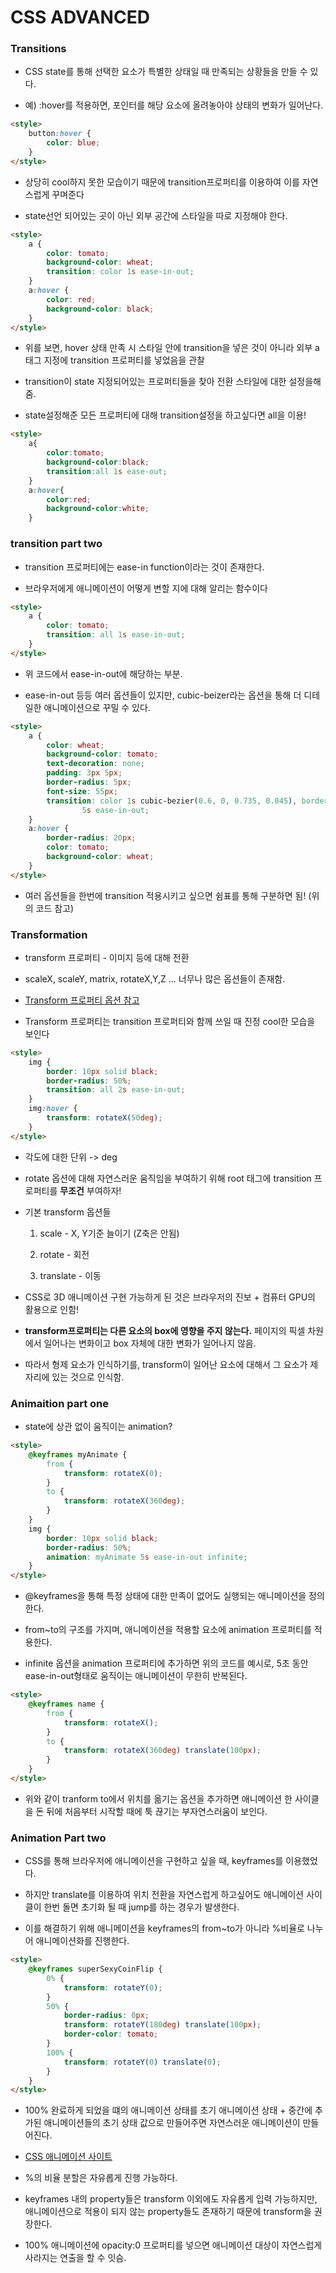 # CSS ADVANCED

### Transitions

-   CSS state를 통해 선택한 요소가 특별한 상태일 때 만족되는 상황들을 만들 수 있다.

-   예) :hover를 적용하면, 포인터를 해당 요소에 올려놓아야 상태의 변화가 일어난다.

```html
<style>
    button:hover {
        color: blue;
    }
</style>
```

-   상당히 cool하지 못한 모습이기 때문에 transition프로퍼티를 이용하여 이를 자연스럽게 꾸며준다

-   state선언 되어있는 곳이 아닌 외부 공간에 스타일을 따로 지정해야 한다.

```html
<style>
    a {
        color: tomato;
        background-color: wheat;
        transition: color 1s ease-in-out;
    }
    a:hover {
        color: red;
        background-color: black;
    }
</style>
```

-   위를 보면, hover 상태 만족 시 스타일 안에 transition을 넣은 것이 아니라 외부 a 태그 지정에 transition 프로퍼티를 넣었음을 관찰

-   transition이 state 지정되어있는 프로퍼티들을 찾아 전환 스타일에 대한 설정을해줌.

-   state설정해준 모든 프로퍼티에 대해 transition설정을 하고싶다면 all을 이용!

```html
<style>
    a{
        color:tomato;
        background-color:black;
        transition:all 1s ease-out;
    }
    a:hover{
        color:red;
        background-color:white;
    }
```

### transition part two

-   transition 프로퍼티에는 ease-in function이라는 것이 존재한다.

-   브라우저에게 애니메이션이 어떻게 변할 지에 대해 알리는 함수이다

```html
<style>
    a {
        color: tomato;
        transition: all 1s ease-in-out;
    }
</style>
```

-   위 코드에서 ease-in-out에 해당하는 부분.

-   ease-in-out 등등 여러 옵션들이 있지만, cubic-beizer라는 옵션을 통해 더 디테일한 애니메이션으로 꾸밀 수 있다.

```html
<style>
    a {
        color: wheat;
        background-color: tomato;
        text-decoration: none;
        padding: 3px 5px;
        border-radius: 5px;
        font-size: 55px;
        transition: color 1s cubic-bezier(0.6, 0, 0.735, 0.045), border-radius
                5s ease-in-out;
    }
    a:hover {
        border-radius: 20px;
        color: tomato;
        background-color: wheat;
    }
</style>
```

-   여러 옵션들을 한번에 transition 적용시키고 싶으면 쉼표를 통해 구분하면 됨! (위의 코드 참고)

### Transformation

-   transform 프로퍼티 - 이미지 등에 대해 전환

-   scaleX, scaleY, matrix, rotateX,Y,Z ... 너무나 많은 옵션들이 존재함.

-   [Transform 프로퍼티 옵션 참고](https://developer.mozilla.org/ko/docs/Web/CSS/transform)

-   Transform 프로퍼티는 transition 프로퍼티와 함께 쓰일 때 진정 cool한 모습을 보인다

```html
<style>
    img {
        border: 10px solid black;
        border-radius: 50%;
        transition: all 2s ease-in-out;
    }
    img:hover {
        transform: rotateX(50deg);
    }
</style>
```

-   각도에 대한 단위 -> deg

-   rotate 옵션에 대해 자연스러운 움직임을 부여하기 위해 root 태그에 transition 프로퍼티를 **무조건** 부여하자!

-   기본 transform 옵션들

    1. scale - X, Y기준 늘이기 (Z축은 안됨)

    2. rotate - 회전

    3. translate - 이동

-   CSS로 3D 애니메이션 구현 가능하게 된 것은 브라우저의 진보 + 컴퓨터 GPU의 활용으로 인함!

-   **transform프로퍼티는 다른 요소의 box에 영향을 주지 않는다.** 페이지의 픽셀 차원에서 일어나는 변화이고 box 자체에 대한 변화가 일어나지 않음.

-   따라서 형제 요소가 인식하기를, transform이 일어난 요소에 대해서 그 요소가 제자리에 있는 것으로 인식함.

### Animaition part one

-   state에 상관 없이 움직이는 animation?

```html
<style>
    @keyframes myAnimate {
        from {
            transform: rotateX(0);
        }
        to {
            transform: rotateX(360deg);
        }
    }
    img {
        border: 10px solid black;
        border-radius: 50%;
        animation: myAnimate 5s ease-in-out infinite;
    }
</style>
```

-   @keyframes을 통해 특정 상태에 대한 만족이 없어도 실행되는 애니메이션을 정의한다.

-   from~to의 구조를 가지며, 애니메이션을 적용할 요소에 animation 프로퍼티를 적용한다.

-   infinite 옵션을 animation 프로퍼티에 추가하면 위의 코드를 예시로, 5초 동안 ease-in-out형태로 움직이는 애니메이션이 무한히 반복된다.

```html
<style>
    @keyframes name {
        from {
            transform: rotateX();
        }
        to {
            transform: rotateX(360deg) translate(100px);
        }
    }
</style>
```

-   위와 같이 tranform to에서 위치를 옮기는 옵션을 추가하면 애니메이션 한 사이클을 돈 뒤에 처음부터 시작할 때에 툭 끊기는 부자연스러움이 보인다.

### Animation Part two

-   CSS를 통해 브라우저에 애니메이션을 구현하고 싶을 때, keyframes를 이용했었다.

-   하지만 translate를 이용하여 위치 전환을 자연스럽게 하고싶어도 애니메이션 사이클이 한번 돌면 초기화 될 때 jump를 하는 경우가 발생한다.

-   이를 해결하기 위해 애니메이션을 keyframes의 from~to가 아니라 %비율로 나누어 애니메이션화를 진행한다.

```html
<style>
    @keyframes superSexyCoinFlip {
        0% {
            transform: rotateY(0);
        }
        50% {
            border-radius: 0px;
            transform: rotateY(180deg) translate(100px);
            border-color: tomato;
        }
        100% {
            transform: rotateY(0) translate(0);
        }
    }
</style>
```

-   100% 완료하게 되었을 떄의 애니메이션 상태를 초기 애니메이션 상태 + 중간에 추가된 애니메이션들의 초기 상태 값으로 만들어주면 자연스러운 애니메이션이 만들어진다.

-   [CSS 애니메이션 사이트](https://animista.net/)

-   %의 비율 분할은 자유롭게 진행 가능하다.

-   keyframes 내의 property들은 transform 이외에도 자유롭게 입력 가능하지만, 애니메이션으로 적용이 되지 않는 property들도 존재하기 때문에 transform을 권장한다.

-   100% 애니메이션에 opacity:0 프로퍼티를 넣으면 애니메이션 대상이 자연스럽게 사라지는 연출을 할 수 잇슴.
